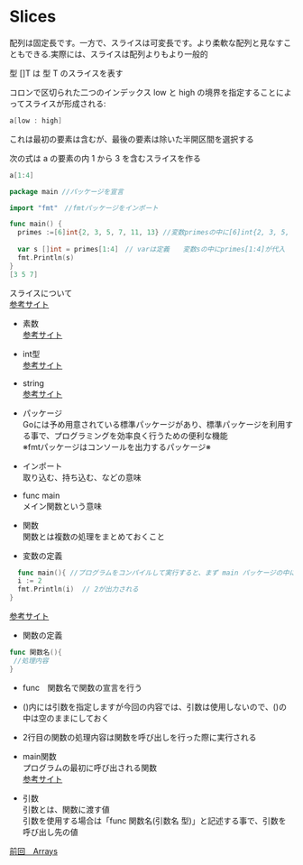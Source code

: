# Slices

配列は固定長です。一方で、スライスは可変長です。より柔軟な配列と見なすこともできる.実際には、スライスは配列よりもより一般的<br>

型 []T は 型 T のスライスを表す<br>

コロンで区切られた二つのインデックス low と high の境界を指定することによってスライスが形成される:

```go
a[low : high]
```

これは最初の要素は含むが、最後の要素は除いた半開区間を選択する<br>

次の式は a の要素の内 1 から 3 を含むスライスを作る<br>

```go
a[1:4]
```

```go
package main //パッケージを宣言

import "fmt"　//fmtパッケージをインポート

func main() { 
  primes :=[6]int{2, 3, 5, 7, 11, 13} //変数primesの中に[6]int{2, 3, 5, 7, 11, 13}が代入
  
  var s []int = primes[1:4]　// varは定義　　変数sの中にprimes[1:4]が代入
  fmt.Println(s) 
}
[3 5 7]
```

スライスについて<br>
<a href="https://golang.keicode.com/basics/go-slice.php#1">参考サイト</a><br>


- 素数<br>
<a href="https://ja.wikipedia.org/wiki/%E7%B4%A0%E6%95%B0">参考サイト</a><br>

- int型<br>
<a href="https://wa3.i-3-i.info/word14966.html">参考サイト</a><br>

- string<br>
<a href="https://wa3.i-3-i.info/word14965.html">参考サイト</a><br>


- パッケージ<br>
 Goには予め用意されている標準パッケージがあり、標準パッケージを利用する事で、プログラミングを効率良く行うための便利な機能<br>
 ※fmtパッケージはコンソールを出力するパッケージ※<br>
  
- インポート　<br>
取り込む、持ち込む、などの意味<br>

- func main<br>
 メイン関数という意味<br>
    
- 関数<br>
関数とは複数の処理をまとめておくこと<br>

- 変数の定義
```go
  func main(){ //プログラムをコンパイルして実行すると、まず main パッケージの中にある main()関数が実行される
  i := 2
  fmt.Println(i)  // 2が出力される
}
```
<a href="https://y-hiroyuki.xyz/go/variable/what-is-variable">参考サイト</a>

- 関数の定義
```go
func 関数名(){
 //処理内容
}
```
- func　関数名で関数の宣言を行う<br>
- ()内には引数を指定しますが今回の内容では、引数は使用しないので、()の中は空のままにしておく<br>
- 2行目の関数の処理内容は関数を呼び出しを行った際に実行される<br>

- main関数<br>
プログラムの最初に呼び出される関数<br>
<a href="https://zenn.dev/kubo_programmer/articles/990891ff3a43c5">参考サイト</a>

- 引数<br>
引数とは、関数に渡す値<br>
引数を使用する場合は「func 関数名(引数名 型)」と記述する事で、引数を呼び出し先の値<br>

<a href="https://github.com/morimotoyuuki111/Go3/blob/main/Arrays.md">前回　Arrays</a>


